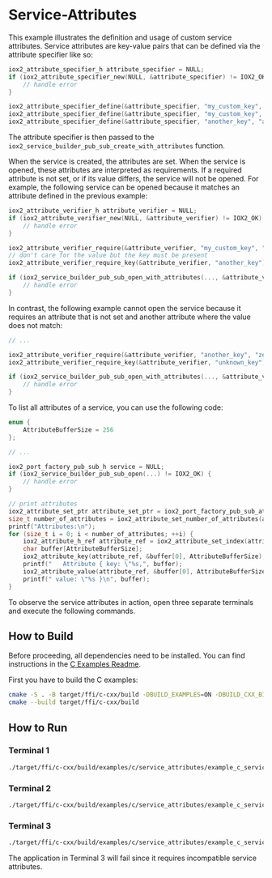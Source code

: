 # Service-Attributes

This example illustrates the definition and usage of custom service attributes.
Service attributes are key-value pairs that can be defined via the attribute
specifier like so:

```c
iox2_attribute_specifier_h attribute_specifier = NULL;
if (iox2_attribute_specifier_new(NULL, &attribute_specifier) != IOX2_OK) {
    // handle error
}

iox2_attribute_specifier_define(&attribute_specifier, "my_custom_key", "some_funky_value");
iox2_attribute_specifier_define(&attribute_specifier, "my_custom_key", "another_value_for_the_same_key");
iox2_attribute_specifier_define(&attribute_specifier, "another_key", "another_value");
```

The attribute specifier is then passed to the
`iox2_service_builder_pub_sub_create_with_attributes` function.

When the service is created, the attributes are set. When the service is opened,
these attributes are interpreted as requirements. If a required attribute is not
set, or if its value differs, the service will not be opened. For example, the
following service can be opened because it matches an attribute defined in the
previous example:

```c
iox2_attribute_verifier_h attribute_verifier = NULL;
if (iox2_attribute_verifier_new(NULL, &attribute_verifier) != IOX2_OK) {
    // handle error
}

iox2_attribute_verifier_require(&attribute_verifier, "my_custom_key", "some_funky_value");
// don't care for the value but the key must be present
iox2_attribute_verifier_require_key(&attribute_verifier, "another_key");

if (iox2_service_builder_pub_sub_open_with_attributes(..., &attribute_verifier, ..., ...) != IOX2_OK) {
    // handle error
}
```

In contrast, the following example cannot open the service because it requires
an attribute that is not set and another attribute where the value does not
match:

```c
// ...

iox2_attribute_verifier_require(&attribute_verifier, "another_key", "zero");
iox2_attribute_verifier_require_key(&attribute_verifier, "unknown_key");

if (iox2_service_builder_pub_sub_open_with_attributes(..., &attribute_verifier, ..., ...) != IOX2_OK) {
    // handle error
}
```

To list all attributes of a service, you can use the following code:

```c
enum {
    AttributeBufferSize = 256
};

// ...

iox2_port_factory_pub_sub_h service = NULL;
if (iox2_service_builder_pub_sub_open(...) != IOX2_OK) {
    // handle error
}

// print attributes
iox2_attribute_set_ptr attribute_set_ptr = iox2_port_factory_pub_sub_attributes(&service);
size_t number_of_attributes = iox2_attribute_set_number_of_attributes(attribute_set_ptr);
printf("Attributes:\n");
for (size_t i = 0; i < number_of_attributes; ++i) {
    iox2_attribute_h_ref attribute_ref = iox2_attribute_set_index(attribute_set_ptr, i);
    char buffer[AttributeBufferSize];
    iox2_attribute_key(attribute_ref, &buffer[0], AttributeBufferSize);
    printf("   Attribute { key: \"%s,", buffer);
    iox2_attribute_value(attribute_ref, &buffer[0], AttributeBufferSize);
    printf(" value: \"%s }\n", buffer);
}
```

To observe the service attributes in action, open three separate terminals and
execute the following commands.

## How to Build

Before proceeding, all dependencies need to be installed. You can find
instructions in the [C Examples Readme](../README.md).

First you have to build the C examples:

```sh
cmake -S . -B target/ffi/c-cxx/build -DBUILD_EXAMPLES=ON -DBUILD_CXX_BINDING=OFF
cmake --build target/ffi/c-cxx/build
```

## How to Run

### Terminal 1

```sh
./target/ffi/c-cxx/build/examples/c/service_attributes/example_c_service_attributes_creator
```

### Terminal 2

```sh
./target/ffi/c-cxx/build/examples/c/service_attributes/example_c_service_attributes_opener
```

### Terminal 3

```sh
./target/ffi/c-cxx/build/examples/c/service_attributes/example_c_service_attributes_incompatible
```

The application in Terminal 3 will fail since it requires incompatible service
attributes.
